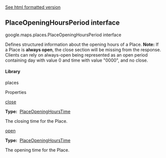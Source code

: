 [See html formatted version](https://huasofoundries.github.io/google-maps-documentation/PlaceOpeningHoursPeriod.html)


PlaceOpeningHoursPeriod interface
---------------------------------

google.maps.places.PlaceOpeningHoursPeriod interface

Defines structured information about the opening hours of a Place. **Note:** If a Place is **always open**, the close section will be missing from the response. Clients can rely on always-open being represented as an open period containing day with value 0 and time with value "0000", and no close.

#### Library

places

Properties

[close](#PlaceOpeningHoursPeriod.close)

**Type:**  [PlaceOpeningHoursTime](PlaceOpeningHoursTime.md)

The closing time for the Place.

[open](#PlaceOpeningHoursPeriod.open)

**Type:**  [PlaceOpeningHoursTime](PlaceOpeningHoursTime.md)

The opening time for the Place.